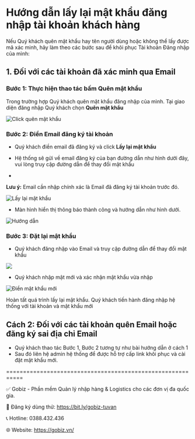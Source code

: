 #  Hướng dẫn lấy lại mật khẩu đăng nhập tài khoản khách hàng
Nếu Quý khách quên mật khẩu hay tên người dùng hoặc không thể lấy được mã xác minh, hãy làm theo các bước sau để khôi phục Tài khoản Đăng nhập của mình:

## 1. Đối với các tài khoản đã xác minh qua Email

### Bước 1: Thực hiện thao tác bấm Quên mật khẩu
Trong trường hợp Quý khách quên mật khẩu đăng nhập của mình. Tại giao diện đăng nhập Quý khách chọn **Quên mật khẩu**

![Click quên mật khẩu](https://github.com/gobizvn/gobiz-docs/assets/135328227/df473b07-9f22-4261-b0ac-4bb004c11a6d)

### Bước 2: Điền Email đăng ký tài khoản
- Quý khách điền email đã đăng ký và click **Lấy lại mật khẩu**

- Hệ thống sẽ gửi về email đăng ký của bạn đường dẫn như hình dưới đây, vui lòng truy cập đường dẫn để thay đổi mật khẩu
- 
**Lưu ý:** Email cần nhập chính xác là Email đã đăng ký tài khoản trước đó. 

![Lấy lại mật khẩu](https://github.com/gobizvn/gobiz-docs/assets/135328227/6366ca31-c14b-43bd-8543-d4c0be1cd78f)

- Màn hình hiển thị thông báo thành công và hướng dẫn như hình dưới. 

![Hướng dẫn](https://github.com/gobizvn/gobiz-docs/assets/135328227/a0a752d4-6967-4f11-8aea-401c53f66163)

### Bước 3: Đặt lại mật khẩu
- Quý khách đăng nhập vào Email và truy cập đường dẫn để thay đổi mật khẩu

![](https://github.com/gobizvn/gobiz-docs/assets/135328227/0ec38fd9-76ea-4bea-94a3-9059feef24c3)

- Quý khách nhập mật mới và xác nhận mật khẩu vừa nhập

![Điền mật khẩu mới](https://github.com/gobizvn/gobiz-docs/assets/135328227/6e041458-0685-46b0-a397-a5fed2d15d68)

Hoàn tất quá trình lấy lại mật khẩu. Quý khách tiến hành đăng nhập hệ thống với tài khoản và mật khẩu mới

## Cách 2: Đối với các tài khoản quên Email hoặc đăng ký sai địa chỉ Email

- Quý khách thao tác Bước 1, Bước 2 tương tự như bài hướng dẫn ở cách 1
- Sau đó liên hệ admin hệ thống để được hỗ trợ cấp link khôi phục và cài đặt mật khẩu mới.
  

===========================================================

✅ Gobiz - Phần mềm Quản lý nhập hàng & Logistics cho các đơn vị đa quốc gia.

📌 Đăng ký dùng thử: https://bit.ly/gobiz-tuvan

📞 Hotline: 0388.432.436

🌐 Website: https://gobiz.vn/
